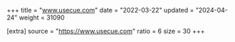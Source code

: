+++
title = "www.usecue.com"
date = "2022-03-22"
updated = "2024-04-24"
weight = 31090

[extra]
source = "https://www.usecue.com"
ratio = 6
size = 30
+++
